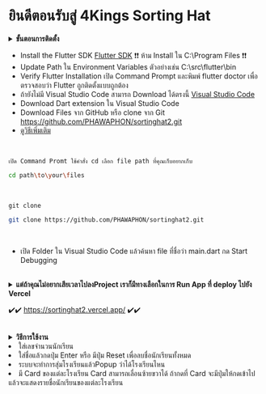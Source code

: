 

# ยินดีตอนรับสู่ 4Kings Sorting Hat #

<details>
  <summary><strong>ขั้นตอนการติดตั้ง</strong></summary>
</details>

- Install the Flutter SDK [Flutter SDK](https://docs.flutter.dev/get-started/install?gad_source=1&gclid=Cj0KCQjwhtWvBhD9ARIsAOP0GogcIUJGwVoTIPL7Ad6Xa_6qm17uYMxnl_B6hxnsKheH4u2KfqYHrL8aAs0aEALw_wcB&gclsrc=aw.ds)   ❗❗ ห้าม Install ใน C:\Program Files ❗❗
- Update Path ใน Environment Variables ตัวอย่างเช่น C:\src\flutter\bin
- Verify Flutter Installation เปิด Command Prompt และพิมพ์ flutter doctor เพื่อตรวจสอบว่า Flutter ถูกติดตั้งแบบถูกต้อง
- ถ้ายังไม่มี  Visual Studio Code สามารถ Download ได้ตรงนี้ [Visual Studio Code](https://code.visualstudio.com/download)
- Download Dart extension ใน Visual Studio Code
- Download Files จาก GitHub หรือ clone จาก Git https://github.com/PHAWAPHON/sortinghat2.git
- [ดูวิธีเพิ่มเติม](https://docs.flutter.dev/get-started/install/windows/desktop)
 <br>

  `เปิด Command Promt ใช้คำสั่ง cd เลือก file path ที่คุณเก็บอยากเก็บ`
  
   ```bash
   cd path\to\your\files
   ```
   <br>
   
   `git clone`
  
  ```bash
  git clone https://github.com/PHAWAPHON/sortinghat2.git
   ```
<br>

-  เปิด Folder ใน Visual Studio Code แล้วค้นหา file ที่ชื่อว่า main.dart กด Start Debugging

<br>
<details>
  <summary><strong>แต่ถ้าคุณไม่อยากเสียเวลาไปลงProject เราก็มีทางเลือกในการ Run App ที่ deploy ไปยัง Vercel</strong></summary>
</details> 


  ✔️✔️ https://sortinghat2.vercel.app/ ✔️✔️

<br>
<details>
  <summary><strong>วิธีการใช้งาน</strong></summary>
</details
  
- ใส่เลขจำนวนนักเรียน
- ใส่ชื่อแล้วกดปุ่ม Enter หรือ มีปุ่ม Reset เพื่อลบชื่อนักเรียนทั้งหมด
- ระบบจะทำการสุ่มโรงเรียนแล้วPopup ว่าได้โรงเรียนไหน
- มี Card ของแต่ละโรงเรียน Card สามารถเลื่อนซ้ายขวาได้ ถ้ากดที่ Card จะมีปุ่มให้กดเข้าไปแล้วจะแสดงรายชื่อนักเรียนของแต่ละโรงเรียน
